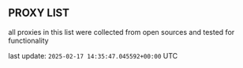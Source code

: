 ## PROXY LIST

all proxies in this list were collected from open sources and tested for functionality

last update: `2025-02-17 14:35:47.045592+00:00` UTC